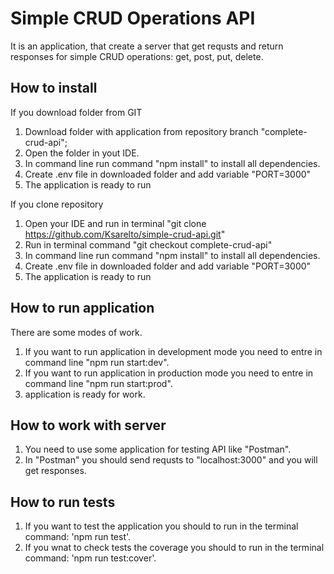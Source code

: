 # Simple CRUD Operations API

It is an application, that create a server that get requsts and return responses for simple CRUD operations: get, post, put, delete.

## How to install

If you download folder from GIT

1. Download folder with application from repository branch "complete-crud-api";
2. Open the folder in yout IDE.
3. In command line run command "npm install" to install all dependencies.
4. Create .env file in downloaded folder and add variable "PORT=3000"
5. The application is ready to run

If you clone repository

1. Open your IDE and run in terminal "git clone https://github.com/Ksarelto/simple-crud-api.git"
2. Run in terminal command "git checkout complete-crud-api"
3. In command line run command "npm install" to install all dependencies.
4. Create .env file in downloaded folder and add variable "PORT=3000"
5. The application is ready to run

## How to run application

There are some modes of work.

1. If you want to run application in development mode you need to entre in command line "npm run start:dev".
2. If you want to run application in production mode you need to entre in command line "npm run start:prod".
3. application is ready for work.

## How to work with server

1. You need to use some application for testing API like "Postman".
2. In "Postman" you should send requsts to "localhost:3000" and you will get responses.

## How to run tests

1. If you want to test the application you should to run in the terminal command: 'npm run test'.
2. If you wnat to check tests the coverage you should to run in the terminal command: 'npm run test:cover'.
